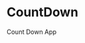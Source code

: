 # CountDown
 Count Down App
     
          
                                                      
                                                                   
                                                        
                                             
                                           
                     
             
            
    
 
   
